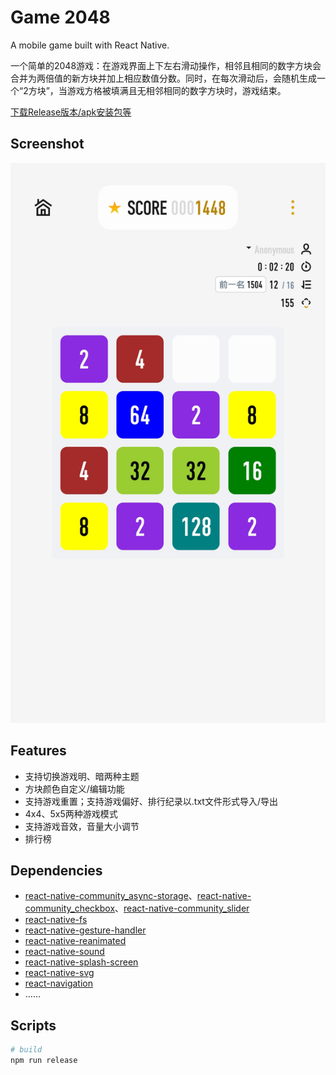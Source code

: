# Game 2048

A mobile game built with React Native. 

一个简单的2048游戏：在游戏界面上下左右滑动操作，相邻且相同的数字方块会合并为两倍值的新方块并加上相应数值分数。同时，在每次滑动后，会随机生成一个“2方块”，当游戏方格被填满且无相邻相同的数字方块时，游戏结束。

[下载Release版本/apk安装包等](https://github.com/0rcim/Game2048/releases)

## Screenshot

![2048 Game](https://raw.githubusercontent.com/0rcim/Game2048/master/screenshots/PRO6_PLUS_2560x1440.jpg?raw=true)

## Features

* 支持切换游戏明、暗两种主题
* 方块颜色自定义/编辑功能
* 支持游戏重置；支持游戏偏好、排行纪录以.txt文件形式导入/导出
* 4x4、5x5两种游戏模式
* 支持游戏音效，音量大小调节
* 排行榜

## Dependencies

* [react-native-community_async-storage](https://github.com/reason-react-native/async-storage)、[react-native-community_checkbox](https://github.com/react-native-community/react-native-checkbox)、[react-native-community_slider](https://github.com/react-native-community/react-native-slider)
* [react-native-fs](https://github.com/itinance/react-native-fs)
* [react-native-gesture-handler](https://github.com/software-mansion/react-native-gesture-handler)
* [react-native-reanimated](https://github.com/software-mansion/react-native-reanimated)
* [react-native-sound](https://github.com/zmxv/react-native-sound)
* [react-native-splash-screen](https://github.com/crazycodeboy/react-native-splash-screen)
* [react-native-svg](https://github.com/react-native-community/react-native-svg)
* [react-navigation](https://github.com/react-navigation/react-navigation)
* ……

## Scripts

```sh
# build
npm run release
```